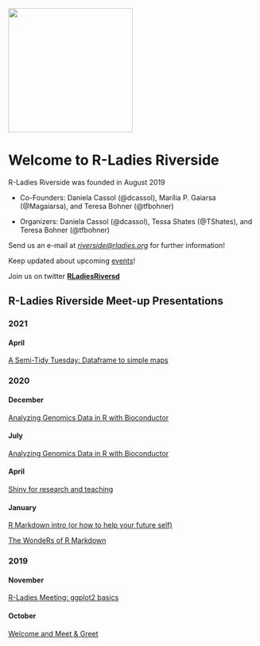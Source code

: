 <img src="https://github.com/rladies/rladies-riverside/blob/master/images/rLadiesLogo.png" width="250" class="center"/>

# Welcome to R-Ladies Riverside

R-Ladies Riverside was founded in August 2019
  
- Co-Founders: Daniela Cassol (@dcassol), Marília P. Gaiarsa (@Magaiarsa), and Teresa Bohner (@tfbohner)
  
- Organizers: Daniela Cassol (@dcassol), Tessa Shates (@TShates), and Teresa Bohner (@tfbohner)

Send us an e-mail at *riverside@rladies.org* for further information!
  
Keep updated about upcoming [events](https://rladies.github.io/riverside/)!
  
Join us on twitter **[RLadiesRiversd](https://twitter.com/RLadiesRiversd)**
  

## R-Ladies Riverside Meet-up Presentations 

### 2021
#### April
[A Semi-Tidy Tuesday: Dataframe to simple maps](https://github.com/rladies/riverside/tree/master/Presentations/2021_04_13)

### 2020
#### December
[Analyzing Genomics Data in R with Bioconductor](https://github.com/rladies/riverside/tree/master/Presentations/2020_12_10#data-science-as-a-team-sport)

#### July
[Analyzing Genomics Data in R with Bioconductor](https://github.com/rladies/riverside/tree/master/Presentations/2020_07_22)

#### April
[Shiny for research and teaching](https://github.com/rladies/rladies-riverside/blob/master/Presentations/2020_04_22/rladies_slides.pptx)

#### January
[R Markdown intro (or how to help your future self)](https://github.com/rladies/rladies-riverside/blob/master/Presentations/2020_02_23/rLadiesPresentation.Rmd)

[The WondeRs of R Markdown](https://github.com/rladies/rladies-riverside/blob/master/Presentations/2020_02_23/rLadiesTutorial.Rmd)

### 2019
#### November
[R-Ladies Meeting: ggplot2 basics](https://github.com/rladies/rladies-riverside/blob/master/Presentations/2019_11_20/ggplot%20slides/r_ladies_ggplot_nov.Rmd)

#### October
[Welcome and Meet & Greet](https://github.com/rladies/rladies-riverside/blob/master/Presentations/20191001_firstMetting.pdf)
